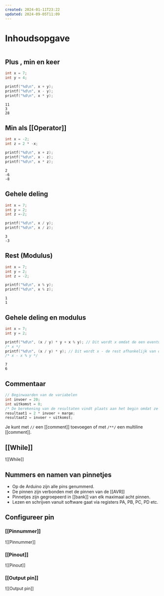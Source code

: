 ```yaml
---
created: 2024-01-11T23:22
updated: 2024-09-05T11:09
---
```

# Inhoudsopgave

```toc
```

## Plus , min en keer
```c
int x = 7;
int y = 4;

printf("%d\n", x + y);
printf("%d\n", x - y);
printf("%d\n", x * y);
```

```
11
3
28
```

## Min als [[Operator]] 
```c
int x = -2;
int z = 2 * -x;

printf("%d\n", x + z);
printf("%d\n", x - z);
printf("%d\n", x * z);
```

```
2
-6
-8
```

## Gehele deling
```c
int x = 7;
int y = 2;
int z =-2;

printf("%d\n", x / y);
printf("%d\n", x / z);
```

```
3
-3
```


## Rest (Modulus)
```c
int x = 7;
int y = 2;
int z = -2;

printf("%d\n", x % y);
printf("%d\n", x % z);
```

```
1
1
```

## Gehele deling en modulus 
```c
int x = 7;
int y = 2;

printf("%d\n", (x / y) * y + x % y); // Dit wordt x omdat de een eventuele rest erbij opgeteld wordt 
/* x */
printf("%d\n", (x / y) * y); // Dit wordt x - de rest afhankelijk van of die er is
/* x - x % y */

```

```
7
6

```

## Commentaar

```c
// Beginwaarden van de variabelen 
int invoer = 20;
int uitkomst = 0;
/* De berekening van de resultaten vindt plaats aan het begin omdat ze al bij de controle van de invoer nodig zijn.*/ 
resultaat1 = 2 * invoer + marge;
resultaat2 = invoer + uitkomst;
```

Je kunt met `//` een [[comment]] toevoegen of met `/**/` een multiline [[comment]].

##  [[While]]
![[While]]

## Nummers en namen van pinnetjes
- Op de Arduino zijn alle pins genummerd.
- De pinnen zijn verbonden met de pinnen van de [[AVR]] 
- Pinnetjes zijn gegroepeerd in [[bank]] van elk maximaal acht pinnen.
- Lezen en schrijven vanuit software gaat via registers PA, PB, PC, PD etc.

## Configureer pin

### [[Pinnummer]]
![[Pinnummer]]

### [[Pinout]]
![[Pinout]]

### [[Output pin]]
![[Output pin]]

